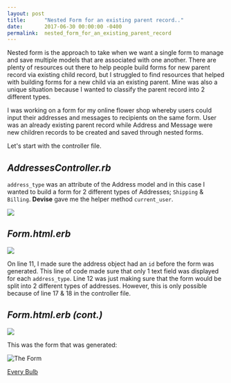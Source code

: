 ```yaml
---
layout: post
title:      "Nested Form for an existing parent record.."
date:       2017-06-30 00:00:00 -0400
permalink:  nested_form_for_an_existing_parent_record
---
```





Nested form is the approach to take when we want a single form to manage and save multiple models that are associated with one another.  There are plenty of resources out there to help people build forms for new parent record via existing child record, but I struggled to find resources that helped with building forms for a new child via an existing parent. Mine was also a unique situation because I wanted to classify the parent record into 2 different types.

I was working on a form for my online flower shop whereby users could input their addresses and messages to recipients on the same form. User was an already existing parent record while Address and Message were new children records to be created and saved through nested forms. 

Let's start with the controller file.


## ***AddressesController.rb***



`address_type` was an attribute of the Address model and in this case I wanted to build a form for 2 different types of Addresses; `Shipping` & `Billing`. **Devise** gave me the helper method `current_user`. 

![](https://i.imgur.com/wUE26F2h.png)

## ***Form.html.erb***
![](https://i.imgur.com/zEJM2khh.png)


On line 11, I made sure the address object had an `id` before the form was generated. This line of code made sure that only 1 text field was displayed for each `address_type`. Line 12 was just making sure that the form would be split into 2 different types of addresses. However, this is only possible because of line 17 & 18 in the controller file.

## ***Form.html.erb (cont.)***
![](https://i.imgur.com/3M4sknIh.png)

This was the form that was generated:

![The Form](https://i.imgur.com/LGVTwBbh.png)



[Every Bulb](https://github.com/vanitanaidu/every-bulb)


